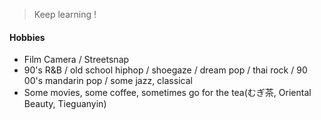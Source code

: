 > Keep learning ! 

<!--
#### Projects
* [Taiwan Featured Spots](https://linooohon.github.io/googlemap/14_feature_spots.html): Introduction of Taiwan's featured spots with Google Map.
* [Personal Light Calendar(In Progress)](https://linooohon1997.azurewebsites.net/Calendar_App/Calender.html): A light calendar that I make for myself to add small tasks(refactoring).
* [Pokémon Collection](https://linooohon1997.azurewebsites.net/20210104_PokemonApp_Final/PokemonApp_Final.html): All Pokémons' info and ranking of status, it's my childhood.
* [Kirinji Band Intro](https://github.com/linooohon/Kirinji_Intro_App): An Album collection that I make for my favorite band "Kirinji" with Storyboard.
* [RaiseBuBu](https://mycarplanwebsite.azurewebsites.net/): A Team demo projects, crowdfunding platform with E-commerce system. (Azure Free Tier(F1))
-->

#### Hobbies
- Film Camera / Streetsnap
- 90's R&B / old school hiphop / shoegaze / dream pop / thai rock / 90 00's mandarin pop / some jazz, classical
- Some movies, some coffee, sometimes go for the tea(むぎ茶, Oriental Beauty, Tieguanyin)
<!-- - DeBarge / Khruangbin / Silverbus / Kirinji / Delegation / Toco / TLC.. --> 
